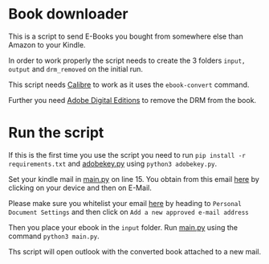 # Book downloader

This is a script to send E-Books you bought from somewhere else than Amazon to your Kindle.

In order to work properly the script needs to create the 3 folders `input, output` and `drm_removed` on the initial run.

This script needs [Calibre](https://calibre-ebook.com/) to work as it uses the `ebook-convert` command.

Further you need [Adobe Digital Editions](https://www.adobe.com/solutions/ebook/digital-editions/download.html) to
remove the DRM from the book.

# Run the script

If this is the first time you use the script you need to run `pip install -r requirements.txt`
and [adobekey.py](./adobekey.py) using `python3 adobekey.py`.

Set your kindle mail in [main.py](./main.py) on line 15. You obtain from this
email [here](https://www.amazon.de/hz/mycd/digital-console/alldevices) by clicking on your device and then on E-Mail.

Please make sure you whitelist your email [here](https://www.amazon.de/hz/mycd/myx#/home/settings) by heading
to `Personal Document Settings` and then click on `Add a new approved e-mail address`

Then you place your ebook in the `input` folder. Run [main.py](./main.py) using the command ```python3 main.py```.

Ths script will open outlook with the converted book attached to a new mail.

